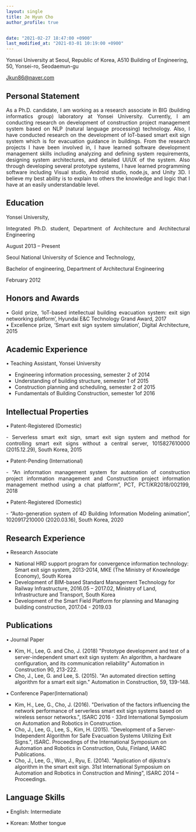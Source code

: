 ```yaml
---
layout: single
title: Je Hyun Cho 
author_profile: true


date: "2021-02-27 18:47:00 +0900"
last_modified_at: "2021-03-01 10:19:00 +0900"
---
```

Yonsei University at Seoul, Republic of Korea, A510 Building of Engineering, 50, Yonsei-ro, Seodaemun-gu 

Jkun86@naver.com


## Personal Statement

<div style="text-align: justify"><span style="font-size: 20px;font-weight: bold;"></span><span> As a Ph.D. candidate, I am working as a research associate in BIG (building informatics group) laboratory at Yonsei University. Currently, I am conducting research on development of construction project management system based on NLP (natural language processing) technology. Also, I have conducted research on the development of IoT-based smart exit sign system which is for evacuation guidance in buildings. From the research projects I have been involved in, I have learned software development management skills including analyzing and defining system requirements, designing system architectures, and detailed UI/UX of the system. Also through developing several prototype systems, I have learned programming software including Visual studio, Android studio, node.js, and Unity 3D. I believe my best ability is to explain to others the knowledge and logic that I have at an easily understandable level. </span></div> 
 
## Education 

Yonsei University,

<div style="text-align: justify">Integrated Ph.D. student, Department of Architecture and Architectural Engineering 
 
August 2013 – Present</div>


Seoul National University of Science and Technology,

<div style="text-align: justify">Bachelor of engineering, Department of Architectural Engineering 
 
February 2012</div>


## Honors and Awards

<div style="text-align: justify">•	 Gold prize, ‘IoT-based intellectual building evacuation system: exit sign networking platform’, Hyundai E&C Technology Grand Award, 2017 </div>

<div style="text-align: justify">•	Excellence prize, ‘Smart exit sign system simulation’, Digital Architecture, 2015 </div>



## Academic Experience

•	Teaching Assistant, Yonsei University 
-	Engineering information processing, semester 2 of 2014
-	Understanding of building structure, semester 1 of 2015
-	Construction planning and scheduling, semester 2 of 2015
-	Fundamentals of Building Construction, semester 1of 2016

## Intellectual Properties

•	Patent-Registered (Domestic)
<div style="text-align: justify">-	Serverless smart exit sign, smart exit sign system and method for controlling smart exit signs without a central server, 1015827610000 (2015.12.29), South Korea, 2015 </div>


•	Patent-Pending (International)
<div style="text-align: justify">-	“An information management system for automation of construction project information management and Construction project information management method using a chat platform”, PCT, PCT/KR2018/002199, 2018 </div>


•	Patent-Registered (Domestic)
<div style="text-align: justify">-	“Auto-generation system of 4D Building Information Modeling animation”, 1020917210000 (2020.03.16), South Korea, 2020</div>



## Research Experience

•	Research Associate
-	National HRD support program for convergence information technology: Smart exit sign system, 2013-2014, MKE (The Ministry of Knowledge Economy), South Korea
-	Development of BIM-based Standard Management Technology for Railway Infrastructure, 2016.05 – 2017.02, Ministry of Land, Infrastructure and Transport, South Korea
-	Development of the Smart Field Platform for planning and Managing building construction, 2017.04 - 2019.03

## Publications

•	Journal Paper
 -	Kim, H., Lee, G. and Cho, J. (2018) "Prototype development and test of a server-independent smart exit sign system: An algorithm, a hardware configuration, and its communication reliability" Automation in Construction 90, 213-222.
 -	Cho, J., Lee, G. and Lee, S. (2015). "An automated direction setting algorithm for a smart exit sign." Automation in Construction, 59, 139-148.


•	Conference Paper(International)
 -	Kim, H., Lee, G., Cho, J. (2016). "Derivation of the factors influencing the network performance of serverless smart exit sign systems based on wireless sensor networks.", ISARC 2016 - 33rd International Symposium on Automation and Robotics in Construction.
 -	Cho, J., Lee, G., Lee, S., Kim, H. (2015). "Development of a Server-Independent Algorithm for Safe Evacuation Systems Utilizing Exit Signs.", ISARC. Proceedings of the International Symposium on Automation and Robotics in Construction, Oulu, Finland, IAARC Publications. 
 -	Cho, J., Lee, G., Won, J., Ryu, E. (2014). "Application of dijkstra's algorithm in the smart exit sign. 31st International Symposium on Automation and Robotics in Construction and Mining", ISARC 2014 – Proceedings.

## Language Skills
•	English: Intermediate  

•	Korean: Mother tongue



